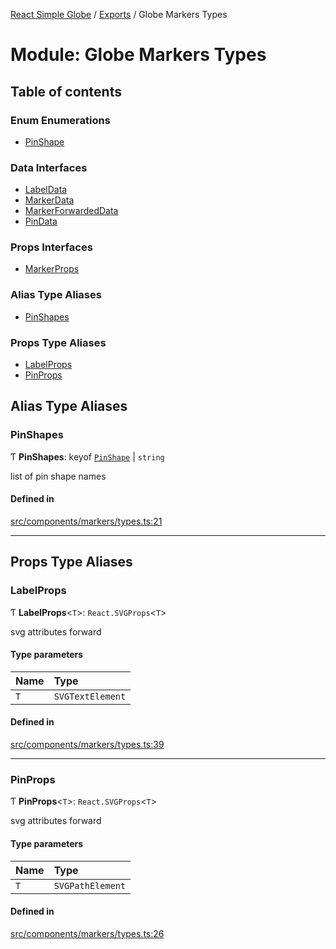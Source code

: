[React Simple Globe](../README.md) / [Exports](../modules.md) / Globe Markers Types

# Module: Globe Markers Types

## Table of contents

### Enum Enumerations

- [PinShape](../enums/Globe_Markers_Types.PinShape.md)

### Data Interfaces

- [LabelData](../interfaces/Globe_Markers_Types.LabelData.md)
- [MarkerData](../interfaces/Globe_Markers_Types.MarkerData.md)
- [MarkerForwardedData](../interfaces/Globe_Markers_Types.MarkerForwardedData.md)
- [PinData](../interfaces/Globe_Markers_Types.PinData.md)

### Props Interfaces

- [MarkerProps](../interfaces/Globe_Markers_Types.MarkerProps.md)

### Alias Type Aliases

- [PinShapes](Globe_Markers_Types.md#pinshapes)

### Props Type Aliases

- [LabelProps](Globe_Markers_Types.md#labelprops)
- [PinProps](Globe_Markers_Types.md#pinprops)

## Alias Type Aliases

### PinShapes

Ƭ **PinShapes**: keyof [`PinShape`](../enums/Globe_Markers_Types.PinShape.md) \| `string`

list of pin shape names

#### Defined in

[src/components/markers/types.ts:21](https://github.com/Gaushao/d3-react-globe/blob/4f7a1a2/src/components/markers/types.ts#L21)

___

## Props Type Aliases

### LabelProps

Ƭ **LabelProps**<`T`\>: `React.SVGProps`<`T`\>

svg attributes forward

#### Type parameters

| Name | Type |
| :------ | :------ |
| `T` | `SVGTextElement` |

#### Defined in

[src/components/markers/types.ts:39](https://github.com/Gaushao/d3-react-globe/blob/4f7a1a2/src/components/markers/types.ts#L39)

___

### PinProps

Ƭ **PinProps**<`T`\>: `React.SVGProps`<`T`\>

svg attributes forward

#### Type parameters

| Name | Type |
| :------ | :------ |
| `T` | `SVGPathElement` |

#### Defined in

[src/components/markers/types.ts:26](https://github.com/Gaushao/d3-react-globe/blob/4f7a1a2/src/components/markers/types.ts#L26)
